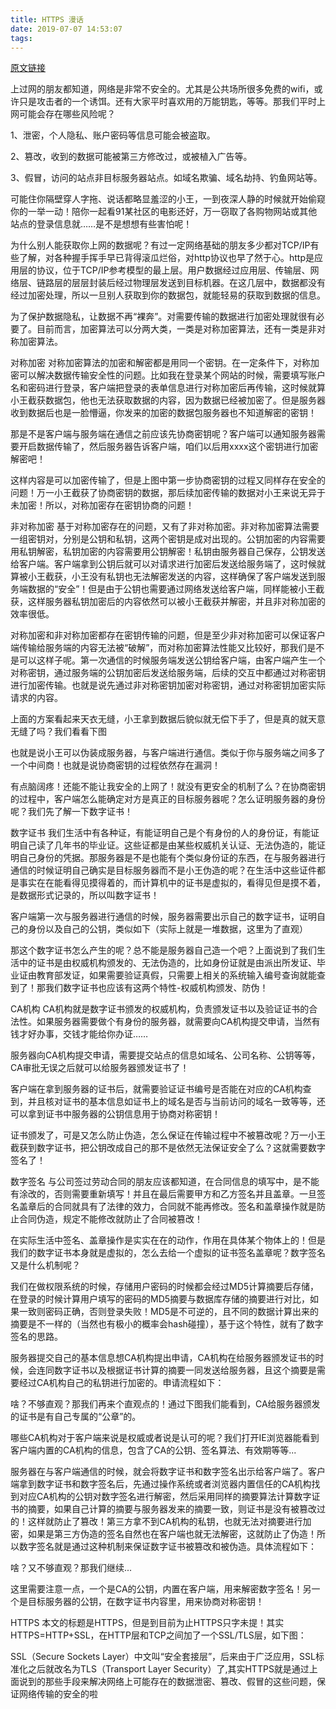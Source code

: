 ```yaml
---
title: HTTPS 漫话
date: 2019-07-07 14:53:07
tags:
---
```


[原文链接](http://www.17coding.info/article/22)

上过网的朋友都知道，网络是非常不安全的。尤其是公共场所很多免费的wifi，或许只是攻击者的一个诱饵。还有大家平时喜欢用的万能钥匙，等等。那我们平时上网可能会存在哪些风险呢？

1、泄密，个人隐私、账户密码等信息可能会被盗取。

2、篡改，收到的数据可能被第三方修改过，或被植入广告等。

3、假冒，访问的站点非目标服务器站点。如域名欺骗、域名劫持、钓鱼网站等。

可能住你隔壁穿人字拖、说话都略显羞涩的小王，一到夜深人静的时候就开始偷窥你的一举一动！陪你一起看91某社区的电影还好，万一窃取了各购物网站或其他站点的登录信息就……是不是想想有些害怕呢！

为什么别人能获取你上网的数据呢？有过一定网络基础的朋友多少都对TCP/IP有些了解，对各种握手挥手早已背得滚瓜烂俗，对http协议也早了然于心。http是应用层的协议，位于TCP/IP参考模型的最上层。用户数据经过应用层、传输层、网络层、链路层的层层封装后经过物理层发送到目标机器。在这几层中，数据都没有经过加密处理，所以一旦别人获取到你的数据包，就能轻易的获取到数据的信息。

为了保护数据隐私，让数据不再“裸奔”。对需要传输的数据进行加密处理就很有必要了。目前而言，加密算法可以分两大类，一类是对称加密算法，还有一类是非对称加密算法。

对称加密
对称加密算法的加密和解密都是用同一个密钥。在一定条件下，对称加密可以解决数据传输安全性的问题。比如我在登录某个网站的时候，需要填写账户名和密码进行登录，客户端把登录的表单信息进行对称加密后再传输，这时候就算小王截获数据包，他也无法获取数据的内容，因为数据已经被加密了。但是服务器收到数据后也是一脸懵逼，你发来的加密的数据包服务器也不知道解密的密钥！

那是不是客户端与服务端在通信之前应该先协商密钥呢？客户端可以通知服务器需要开启数据传输了，然后服务器告诉客户端，咱们以后用xxxx这个密钥进行加密解密吧！

这样内容是可以加密传输了，但是上图中第一步协商密钥的过程又同样存在安全的问题！万一小王截获了协商密钥的数据，那后续加密传输的数据对小王来说无异于未加密！所以，对称加密存在密钥协商的问题！

非对称加密
基于对称加密存在的问题，又有了非对称加密。非对称加密算法需要一组密钥对，分别是公钥和私钥，这两个密钥是成对出现的。公钥加密的内容需要用私钥解密，私钥加密的内容需要用公钥解密！私钥由服务器自己保存，公钥发送给客户端。客户端拿到公钥后就可以对请求进行加密后发送给服务端了，这时候就算被小王截获，小王没有私钥也无法解密发送的内容，这样确保了客户端发送到服务端数据的“安全”！但是由于公钥也需要通过网络发送给客户端，同样能被小王截获，这样服务器私钥加密后的内容依然可以被小王截获并解密，并且非对称加密的效率很低。

对称加密和非对称加密都存在密钥传输的问题，但是至少非对称加密可以保证客户端传输给服务端的内容无法被“破解”，而对称加密算法性能又比较好，那我们是不是可以这样子呢。第一次通信的时候服务端发送公钥给客户端，由客户端产生一个对称密钥，通过服务端的公钥加密后发送给服务端，后续的交互中都通过对称密钥进行加密传输。也就是说先通过非对称密钥加密对称密钥，通过对称密钥加密实际请求的内容。

上面的方案看起来天衣无缝，小王拿到数据后貌似就无偿下手了，但是真的就天意无缝了吗？我们看看下图

也就是说小王可以伪装成服务器，与客户端进行通信。类似于你与服务端之间多了一个中间商！也就是说协商密钥的过程依然存在漏洞！

有点脑阔疼！还能不能让我安全的上网了！就没有更安全的机制了么？在协商密钥的过程中，客户端怎么能确定对方是真正的目标服务器呢？怎么证明服务器的身份呢？我们先了解一下数字证书！

数字证书
我们生活中有各种证，有能证明自己是个有身份的人的身份证，有能证明自己读了几年书的毕业证。这些证都是由某些权威机关认证、无法伪造的，能证明自己身份的凭据。那服务器是不是也能有个类似身份证的东西，在与服务器进行通信的时候证明自己确实是目标服务器而不是小王伪造的呢？在生活中这些证件都是事实在在能看得见摸得着的，而计算机中的证书是虚拟的，看得见但是摸不着，是数据形式记录的，所以叫数字证书！

客户端第一次与服务器进行通信的时候，服务器需要出示自己的数字证书，证明自己的身份以及自己的公钥，类似如下（实际上就是一堆数据，这里为了直观）

那这个数字证书怎么产生的呢？总不能是服务器自己造一个吧？上面说到了我们生活中的证书是由权威机构颁发的、无法伪造的，比如身份证就是由派出所发证、毕业证由教育部发证，如果需要验证真假，只需要上相关的系统输入编号查询就能查到了！那我们数字证书也应该有这两个特性-权威机构颁发、防伪！

CA机构
CA机构就是数字证书颁发的权威机构，负责颁发证书以及验证证书的合法性。如果服务器需要做个有身份的服务器，就需要向CA机构提交申请，当然有钱才好办事，交钱才能给你办证……

服务器向CA机构提交申请，需要提交站点的信息如域名、公司名称、公钥等等，CA审批无误之后就可以给服务器颁发证书了！

客户端在拿到服务器的证书后，就需要验证证书编号是否能在对应的CA机构查到，并且核对证书的基本信息如证书上的域名是否与当前访问的域名一致等等，还可以拿到证书中服务器的公钥信息用于协商对称密钥！

证书颁发了，可是又怎么防止伪造，怎么保证在传输过程中不被篡改呢？万一小王截获到数字证书，把公钥改成自己的那不是依然无法保证安全了么？这就需要数字签名了！

数字签名
与公司签过劳动合同的朋友应该都知道，在合同信息的填写中，是不能有涂改的，否则需要重新填写！并且在最后需要甲方和乙方签名并且盖章。一旦签名盖章后的合同就具有了法律的效力，合同就不能再修改。签名和盖章操作就是防止合同伪造，规定不能修改就防止了合同被篡改！

在实际生活中签名、盖章操作是实实在在的动作，作用在具体某个物体上的！但是我们的数字证书本身就是虚拟的，怎么去给一个虚拟的证书签名盖章呢？数字签名又是什么机制呢？

我们在做权限系统的时候，存储用户密码的时候都会经过MD5计算摘要后存储，在登录的时候计算用户填写的密码的MD5摘要与数据库存储的摘要进行对比，如果一致则密码正确，否则登录失败！MD5是不可逆的，且不同的数据计算出来的摘要是不一样的（当然也有极小的概率会hash碰撞），基于这个特性，就有了数字签名的思路。

服务器提交自己的基本信息想CA机构提出申请，CA机构在给服务器颁发证书的时候，会连同数字证书以及根据证书计算的摘要一同发送给服务器，且这个摘要是需要经过CA机构自己的私钥进行加密的。申请流程如下：

啥？不够直观？那我们再来个直观点的！通过下图我们能看到，CA给服务器颁发的证书是有自己专属的“公章”的。

哪些CA机构对于客户端来说是权威或者说是认可的呢？我们打开IE浏览器能看到客户端内置的CA机构的信息，包含了CA的公钥、签名算法、有效期等等...

服务器在与客户端通信的时候，就会将数字证书和数字签名出示给客户端了。客户端拿到数字证书和数字签名后，先通过操作系统或者浏览器内置信任的CA机构找到对应CA机构的公钥对数字签名进行解密，然后采用同样的摘要算法计算数字证书的摘要，如果自己计算的摘要与服务器发来的摘要一致，则证书是没有被篡改过的！这样就防止了篡改！第三方拿不到CA机构的私钥，也就无法对摘要进行加密，如果是第三方伪造的签名自然也在客户端也就无法解密，这就防止了伪造！所以数字签名就是通过这种机制来保证数字证书被篡改和被伪造。具体流程如下：

啥？又不够直观？那我们继续...

这里需要注意一点，一个是CA的公钥，内置在客户端，用来解密数字签名！另一个是目标服务器的公钥，在数字证书内容里，用来协商对称密钥！

HTTPS
本文的标题是HTTPS，但是到目前为止HTTPS只字未提！其实HTTPS=HTTP+SSL，在HTTP层和TCP之间加了一个SSL/TLS层，如下图：

SSL（Secure Sockets Layer）中文叫“安全套接层”，后来由于广泛应用，SSL标准化之后就改名为TLS（Transport Layer Security）了,其实HTTPS就是通过上面说到的那些手段来解决网络上可能存在的数据泄密、篡改、假冒的这些问题，保证网络传输的安全的啦